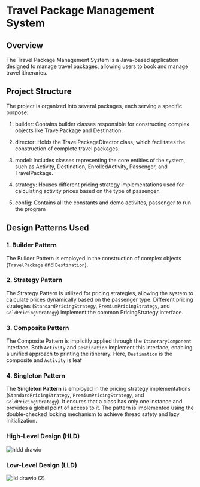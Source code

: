 # Travel Package Management System

## Overview

The Travel Package Management System is a Java-based application designed to manage travel packages, allowing users to book and manage travel itineraries.
## Project Structure

The project is organized into several packages, each serving a specific purpose:

1. builder: Contains builder classes responsible for constructing complex objects like TravelPackage and Destination.

2. director: Holds the TravelPackageDirector class, which facilitates the construction of complete travel packages.

3. model: Includes classes representing the core entities of the system, such as Activity, Destination, EnrolledActivity, Passenger, and TravelPackage.

4. strategy: Houses different pricing strategy implementations used for calculating activity prices based on the type of passenger.

5. config: Contains all the constants and demo activites, passenger to run the program

## Design Patterns Used

### 1. Builder Pattern

The Builder Pattern is employed in the construction of complex objects (`TravelPackage` and `Destination`). 

### 2. Strategy Pattern

The Strategy Pattern is utilized for pricing strategies, allowing the system to calculate prices dynamically based on the passenger type. Different pricing strategies (`StandardPricingStrategy`, `PremiumPricingStrategy`, and `GoldPricingStrategy`) implement the common PricingStrategy interface.

### 3. Composite Pattern

The Composite Pattern is implicitly applied through the `ItineraryComponent` interface. Both `Activity` and `Destination` implement this interface, enabling a unified approach to printing the itinerary. 
Here, `Destination` is the composite and `Activity` is leaf

### 4. Singleton Pattern

The **Singleton Pattern** is employed in the pricing strategy implementations (`StandardPricingStrategy`, `PremiumPricingStrategy`, and `GoldPricingStrategy`). It ensures that a class has only one instance and provides a global point of access to it. The pattern is implemented using the double-checked locking mechanism to achieve thread safety and lazy initialization.

### High-Level Design (HLD)

![hldd drawio](https://github.com/shubhamji88/clean-travel/assets/56815364/bd54661b-86d3-41c6-8dce-557edbae0818)

### Low-Level Design (LLD)

![lld drawio (2)](https://github.com/shubhamji88/clean-travel/assets/56815364/e580e95d-2950-4c2a-8bd3-62b100d5b695)

